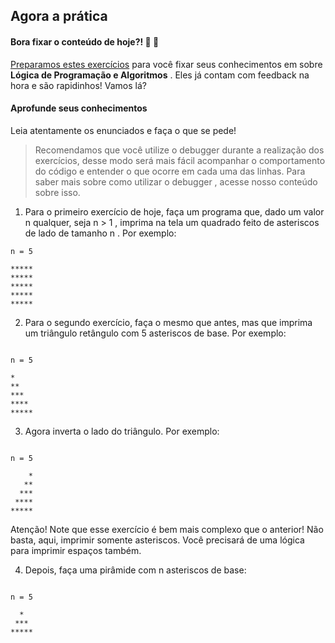 ## Agora a prática
#### Bora fixar o conteúdo de hoje?! 🎯 💪
[Preparamos estes exercícios](https://be-trybe.typeform.com/to/Gt4QoTA9) para você fixar seus conhecimentos em sobre **Lógica de Programação e Algoritmos** . Eles já contam com feedback na hora e são rapidinhos! Vamos lá?
#### Aprofunde seus conhecimentos
Leia atentamente os enunciados e faça o que se pede!
> Recomendamos que você utilize o debugger durante a realização dos exercícios, desse modo será mais fácil acompanhar o comportamento do código e entender o que ocorre em cada uma das linhas. Para saber mais sobre como utilizar o debugger , acesse nosso conteúdo sobre isso.
1.  Para o primeiro exercício de hoje, faça um programa que, dado um valor n qualquer, seja n > 1 , imprima na tela um quadrado feito de asteriscos de lado de tamanho n . Por exemplo:

```
n = 5

*****
*****
*****
*****
*****
```

2. Para o segundo exercício, faça o mesmo que antes, mas que imprima um triângulo retângulo com 5 asteriscos de base. Por exemplo:

```

n = 5

*
**
***
****
*****
```

3. Agora inverta o lado do triângulo. Por exemplo:

```

n = 5

    *
   **
  ***
 ****
*****
```

Atenção! Note que esse exercício é bem mais complexo que o anterior! Não basta, aqui, imprimir somente asteriscos. Você precisará de uma lógica para imprimir espaços também.

4. Depois, faça uma pirâmide com n asteriscos de base:

```

n = 5

  *
 ***
*****
```
